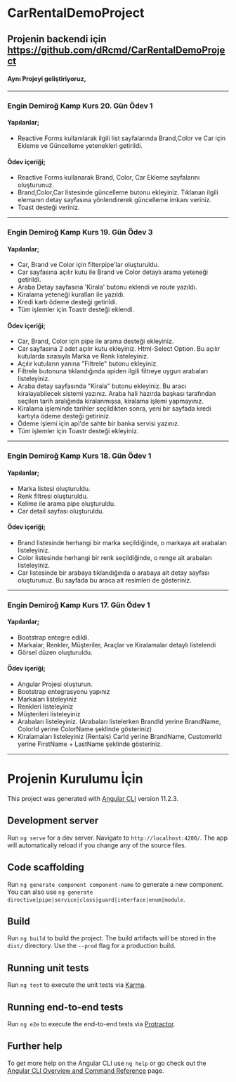 # CarRentalDemoProject

## Projenin backendi için https://github.com/dRcmd/CarRentalDemoProject

#### Aynı Projeyi geliştiriyoruz,
-------------------------------------------------------------------------------------------------------------------------------------------
### Engin Demiroğ Kamp Kurs 20. Gün Ödev 1

#### Yapılanlar;
* Reactive Forms kullanılarak ilgili list sayfalarında Brand,Color ve Car için Ekleme ve Güncelleme yetenekleri getirildi.

#### Ödev içeriği;
* Reactive Forms kullanarak Brand, Color, Car Ekleme sayfalarını oluşturunuz.
* Brand,Color,Car listesinde güncelleme butonu ekleyiniz. Tıklanan ilgili elemanın detay sayfasına yönlendirerek güncelleme imkanı veriniz.
* Toast desteği veriniz.


-------------------------------------------------------------------------------------------------------------------------------------------
### Engin Demiroğ Kamp Kurs 19. Gün Ödev 3

#### Yapılanlar;
* Car, Brand ve Color için filterpipe'lar oluşturuldu.
* Car sayfasına açılır kutu ile Brand ve Color detaylı arama yeteneği getirildi.
* Araba Detay sayfasına 'Kirala' butonu eklendi ve route yazıldı.
* Kiralama yeteneği kuralları ile yazıldı.
* Kredi kartı ödeme desteği getirildi.
* Tüm işlemler için Toastr desteği eklendi.

#### Ödev içeriği;
* Car, Brand, Color için pipe ile arama desteği ekleyiniz.
* Car sayfasına 2 adet açılır kutu ekleyiniz. Html-Select Option. Bu açılır kutularda sırasıyla Marka ve Renk listeleyiniz.
* Açılır kutuların yanına "Filtrele" butonu ekleyiniz.
* Filtrele butonuna tıklandığında apiden ilgili filtreye uygun arabaları listeleyiniz.
* Araba detay sayfasında "Kirala" butonu ekleyiniz. Bu aracı kiralayabilecek sistemi yazınız. Araba hali hazırda başkası tarafından seçilen tarih aralığında kiralanmışsa, kiralama işlemi yapmayınız.
* Kiralama işleminde tarihler seçildikten sonra, yeni bir sayfada kredi kartıyla ödeme desteği getiriniz.
* Ödeme işlemi için api'de sahte bir banka servisi yazınız.
* Tüm işlemler için Toastr desteği ekleyiniz.


-------------------------------------------------------------------------------------------------------------------------------------------
### Engin Demiroğ Kamp Kurs 18. Gün Ödev 1

#### Yapılanlar;
* Marka listesi oluşturuldu.
* Renk filtresi oluşturuldu.
* Kelime ile arama pipe oluşturuldu.
* Car detail sayfası oluşturuldu.

#### Ödev içeriği;
* Brand listesinde herhangi bir marka seçildiğinde, o markaya ait arabaları listeleyiniz.
* Color listesinde herhangi bir renk seçildiğinde, o renge ait arabaları listeleyiniz.
* Car listesinde bir arabaya tıklandığında o arabaya ait detay sayfası oluşturunuz. Bu sayfada bu araca ait resimleri de gösteriniz.


-------------------------------------------------------------------------------------------------------------------------------------------
### Engin Demiroğ Kamp Kurs 17. Gün Ödev 1

#### Yapılanlar;
* Bootstrap entegre edildi.
* Markalar, Renkler, Müşteriler, Araçlar ve Kiralamalar detaylı listelendi
* Görsel düzen oluşturuldu.

#### Ödev içeriği;
* Angular Projesi oluşturun. 
* Bootstrap entegrasyonu yapınız
* Markaları listeleyiniz
* Renkleri listeleyiniz
* Müşterileri listeleyiniz
* Arabaları listeleyiniz. (Arabaları listelerken BrandId yerine BrandName, ColorId yerine ColorName şeklinde gösteriniz)
* Kiralamaları listeleyiniz (Rentals) CarId yerine BrandName, CustomerId yerine FirstName + LastName şeklinde gösteriniz.

-------------------------------------------------------------------------------------------------------------------------------------------
# Projenin Kurulumu İçin

This project was generated with [Angular CLI](https://github.com/angular/angular-cli) version 11.2.3.

## Development server

Run `ng serve` for a dev server. Navigate to `http://localhost:4200/`. The app will automatically reload if you change any of the source files.

## Code scaffolding

Run `ng generate component component-name` to generate a new component. You can also use `ng generate directive|pipe|service|class|guard|interface|enum|module`.

## Build

Run `ng build` to build the project. The build artifacts will be stored in the `dist/` directory. Use the `--prod` flag for a production build.

## Running unit tests

Run `ng test` to execute the unit tests via [Karma](https://karma-runner.github.io).

## Running end-to-end tests

Run `ng e2e` to execute the end-to-end tests via [Protractor](http://www.protractortest.org/).

## Further help

To get more help on the Angular CLI use `ng help` or go check out the [Angular CLI Overview and Command Reference](https://angular.io/cli) page.
